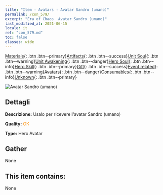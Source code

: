 ```yaml
---
title: "Item - Avatars - Avatar Sandro (umano)"
permalink: /con_579/
excerpt: "Era of Chaos  Avatar Sandro (umano)"
last_modified_at: 2021-06-15
locale: it
ref: "con_579.md"
toc: false
classes: wide
---
```

 [Materials](/ItemsIT/){: .btn .btn--primary}[Artifacts](/ItemsIT/Artifacts/){: .btn .btn--success}[Unit Soul](/ItemsIT/UnitSoul/){: .btn .btn--warning}[Unit Awakening](/ItemsIT/UnitAwakening/){: .btn .btn--danger}[Hero Soul](/ItemsIT/HeroSoul/){: .btn .btn--info}[Hero Skill](/ItemsIT/HeroSkill/){: .btn .btn--primary}[Gift](/ItemsIT/Gift/){: .btn .btn--success}[Event related](/ItemsIT/Events/){: .btn .btn--warning}[Avatars](/ItemsIT/Avatars/){: .btn .btn--danger}[Consumables](/ItemsIT/Consumables/){: .btn .btn--info}[Unknown](/ItemsIT/Unknown/){: .btn .btn--primary}

 ![Avatar Sandro (umano)](/images/h/h_HumanSandro1.jpg)

## Dettagli
 **Descrizione:** Usalo per ricevere l'avatar Sandro (umano)

 **Quality:** <span style="color: #FF8C00">OK</span>

 **Type:** Hero Avatar

## Gather

  None

## This item contains:

  None

